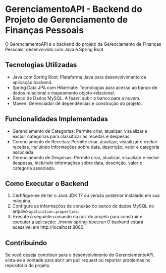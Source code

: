 # GerenciamentoAPI - Backend do Projeto de Gerenciamento de Finanças Pessoais

O GerenciamentoAPI é o backend do projeto de Gerenciamento de Finanças Pessoais, desenvolvido com Java e Spring Boot.

## Tecnologias Utilizadas

- Java com Spring Boot: Plataforma Java para desenvolvimento da aplicação backend.
- Spring Data JPA com Hibernate: Tecnologias para acesso ao banco de dados relacional e mapeamento objeto-relacional.
- Banco de Dados MySQL.
  A fazer: subir o banco para a nuvem.
- Maven: Gerenciador de dependências e construção do projeto.

## Funcionalidades Implementadas

- Gerenciamento de Categorias: Permite criar, atualizar, visualizar e excluir categorias para classificar as receitas e despesas.
- Gerenciamento de Receitas: Permite criar, atualizar, visualizar e excluir receitas, incluindo informações sobre data, descrição, valor e categoria associada.
- Gerenciamento de Despesas: Permite criar, atualizar, visualizar e excluir despesas, incluindo informações sobre data, descrição, valor e categoria associada.

## Como Executar o Backend

1. Certifique-se de ter o Java JDK 17 ou versão posterior instalado em sua máquina.
2. Configure as informações de conexão do banco de dados MySQL no arquivo `application.properties`.
3. Execute o seguinte comando na raiz do projeto para construir e executar a aplicação:
   ./mvnw spring-boot:run
   O backend estará acessível em http://localhost:8080.

## Contribuindo

Se você deseja contribuir para o desenvolvimento do GerenciamentoAPI, sinta-se à vontade para abrir um pull request ou reportar problemas no repositório do projeto.